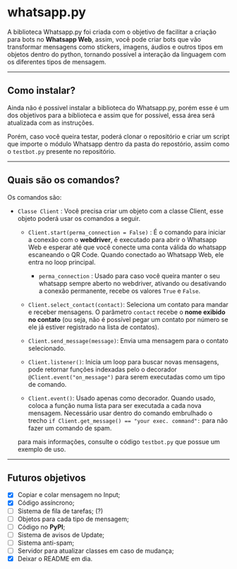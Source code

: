 # whatsapp.py
A biblioteca Whatsapp.py foi criada com o objetivo de facilitar a criação para bots no **Whatsapp Web**, assim, você pode criar bots que vão transformar mensagens como stickers, imagens, áudios e outros tipos em objetos dentro do python, tornando possível a interação da linguagem com os diferentes tipos de mensagem.

---
## Como instalar?

Ainda não é possivel instalar a biblioteca do Whatsapp.py, porém esse é um dos objetivos para a biblioteca e assim que for possível, essa área será atualizada com as instruções.

Porém, caso você queira testar, poderá clonar o repositório e criar um script que importe o módulo Whatsapp dentro da pasta do repostório, assim como o `testbot.py` presente no repositório.

---
## Quais são os comandos?

Os comandos são:

* `Classe Client` : Você precisa criar um objeto com a classe Client, esse objeto poderá usar os comandos a seguir.
    * `Client.start(perma_connection = False)` : É o comando para iniciar a conexão com o **webdriver**, é executado para abrir o Whatsapp Web e esperar até que você conecte uma conta válida do whatsapp escaneando o QR Code. Quando conectado ao Whatsapp Web, ele entra no loop principal.
       * `perma_connection` : Usado para caso você queira manter o seu whatsapp sempre aberto no webdriver, ativando ou desativando a conexão permanente, recebe os  valores `True` e `False`. 
    
    * `Client.select_contact(contact)`: Seleciona um contato para mandar e receber mensagens. O parâmetro `contact` recebe o **nome exibido no contato** (ou seja, não é possível pegar um contato por número se ele já estiver registrado na lista de contatos).
    
    * `Client.send_message(message)`: Envia uma mensagem para o contato selecionado.

    * `Client.listener()`: Inicia um loop para buscar novas mensagens, pode retornar funções indexadas pelo o decorador `@Client.event("on_message")` para serem executadas como um tipo de comando.

    
    * `Client.event()`: Usado apenas como decorador. Quando usado, coloca a função numa lista para ser executada a cada nova mensagem. Necessário usar dentro do comando embrulhado o trecho `if Client.get_message() == "your exec. command":` para não fazer um comando de spam.

    para mais informações, consulte o código `testbot.py` que possue um exemplo de uso.
---
## Futuros objetivos

- [x] Copiar e colar mensagem no Input;
- [x] Código assíncrono;
- [ ] Sistema de fila de tarefas; (?)
- [ ] Objetos para cada tipo de mensagem;
- [ ] Código no **PyPI**;
- [ ] Sistema de avisos de Update;
- [ ] Sistema anti-spam;
- [ ] Servidor para atualizar classes em caso de mudança;
- [x] Deixar o README em dia.
